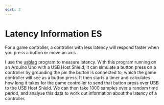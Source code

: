 ```yaml
---
sort: 3
---
```

# Latency Information ES
For a game controller, a controller with less latency will respond faster when you press a button or move an axis. 

I use the [usblag](https://gitlab.com/loic.petit/usblag) program to measure latency. With this program running on an Arduino Uno with a USB Host Shield, it can simulate a button press on a controller by grounding the pin the button is connected to, which the game controller will see as a button press. It then starts a timer and calculates how long it takes for the game controller to send that button press over USB to the USB Host Shield. We can then take 1000 samples over a random time period, and analyse this data to work out information about the latency of a controller.